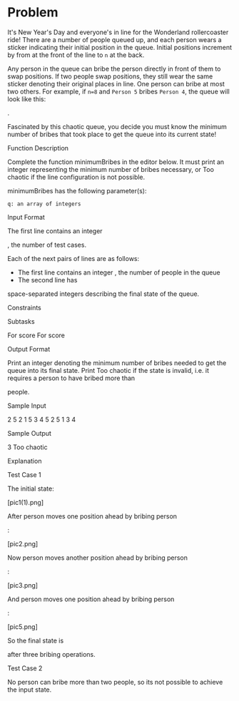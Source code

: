 # Problem

It's New Year's Day and everyone's in line for the Wonderland rollercoaster ride! There are a number of people queued up, and each person wears a sticker indicating their initial position in the queue. Initial positions increment by from at the front of the line to `n` at the back.

Any person in the queue can bribe the person directly in front of them to swap positions. If two people swap positions, they still wear the same sticker denoting their original places in line. One person can bribe at most two others. For example, if `n=8` and `Person 5` bribes `Person 4`, the queue will look like this:

.

Fascinated by this chaotic queue, you decide you must know the minimum number of bribes that took place to get the queue into its current state!

Function Description

Complete the function minimumBribes in the editor below. It must print an integer representing the minimum number of bribes necessary, or Too chaotic if the line configuration is not possible.

minimumBribes has the following parameter(s):

    q: an array of integers

Input Format

The first line contains an integer

, the number of test cases.

Each of the next
pairs of lines are as follows:

- The first line contains an integer , the number of people in the queue
- The second line has

space-separated integers describing the final state of the queue.

Constraints

Subtasks

For
score
For score

Output Format

Print an integer denoting the minimum number of bribes needed to get the queue into its final state. Print Too chaotic if the state is invalid, i.e. it requires a person to have bribed more than

people.

Sample Input

2
5
2 1 5 3 4
5
2 5 1 3 4

Sample Output

3
Too chaotic

Explanation

Test Case 1

The initial state:

[pic1(1).png]

After person
moves one position ahead by bribing person

:

[pic2.png]

Now person
moves another position ahead by bribing person

:

[pic3.png]

And person
moves one position ahead by bribing person

:

[pic5.png]

So the final state is

after three bribing operations.

Test Case 2

No person can bribe more than two people, so its not possible to achieve the input state.
